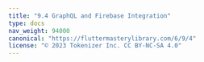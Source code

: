 ```yaml
---
title: "9.4 GraphQL and Firebase Integration"
type: docs
nav_weight: 94000
canonical: "https://fluttermasterylibrary.com/6/9/4"
license: "© 2023 Tokenizer Inc. CC BY-NC-SA 4.0"
---
```

